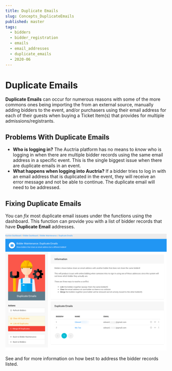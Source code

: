 ```yaml
---
title: Duplicate Emails
slug: Concepts_DuplicateEmails
published: master
tags:
  - bidders
  - bidder_registration
  - emails
  - email_addresses
  - duplicate_emails
  - 2020-06
---
```


# Duplicate Emails

**Duplicate Emails** can occur for numerous reasons with some of the more commons ones being importing the <IndexLink slug="Bidders"/> from an external source, manually <IndexLink slug="AddBidder">adding bidders</IndexLink> to the event, and/or purchasers using their email address for each of their guests when buying a <IndexLink slug="Tickets">Ticket Item(s)</IndexLink> that provides for multiple admissions/registrants.

## Problems With Duplicate Emails

- **Who is logging in?**
  The Auctria platform has no means to *know* who is logging in when there are multiple bidder records using the same email address in a specific event. This is the single biggest issue when there are duplicate emails in an event.
- **What happens when logging into Auctria?**
  If a bidder tries to log in with an email address that is duplicated in the event, they will receive an error message and not be able to continue. The duplicate email will need to be addressed.

## Fixing Duplicate Emails

You can *fix* most duplicate email issues under the <IndexLink slug="BidderMaintenance"/> functions using the <IndexLink slug="DuplicateEmails"/> dashboard. This function can provide you with a list of bidder records that have **Duplicate Email** addresses.

![img](./index.assets/DuplicateEmails.png)

See <IndexLink slug="DuplicateEmails"/> and <IndexLink slug="LinkMergeBidders"/> for more information on how best to address the bidder records listed.

<ChildPages/>
